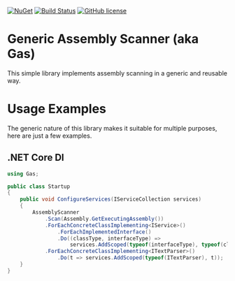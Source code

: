 [![NuGet](http://img.shields.io/nuget/vpre/Gas.svg)](https://www.nuget.org/packages/Gas/)
[![Build Status](https://beagle1984.visualstudio.com/Gas/_apis/build/status/BEagle1984.gas?branchName=develop)](https://beagle1984.visualstudio.com/Gas/_build/latest?definitionId=3&branchName=develop)
[![GitHub license](https://img.shields.io/badge/license-MIT-blue.svg)](https://github.com/BEagle1984/gas/blob/master/LICENSE)

# Generic Assembly Scanner (aka Gas)

This simple library implements assembly scanning in a generic and reusable way.

# Usage Examples

The generic nature of this library makes it suitable for multiple purposes, here are just a few examples.

## .NET Core DI

```c#
using Gas;

public class Startup
{
    public void ConfigureServices(IServiceCollection services)
    {
        AssemblyScanner
            .Scan(Assembly.GetExecutingAssembly())
            .ForEachConcreteClassImplementing<IService>()
                .ForEachImplementedInterface()
                .Do((classType, interfaceType) => 
                    services.AddScoped(typeof(interfaceType), typeof(classType)))
            .ForEachConcreteClassImplementing<ITextParser>()
                .Do(t => services.AddScoped(typeof(ITextParser), t));
    }
}
```